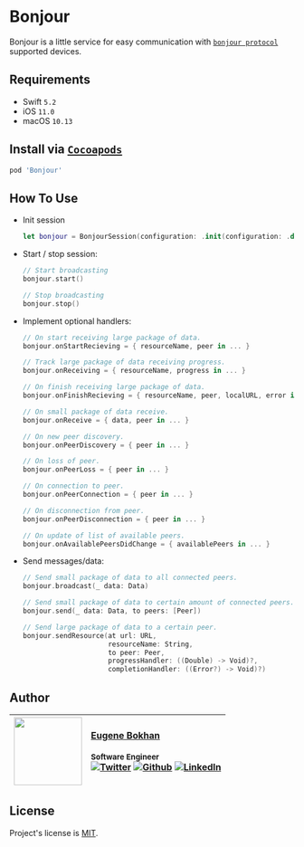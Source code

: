 # Bonjour

Bonjour is a little service for easy communication with [`bonjour protocol`](https://developer.apple.com/bonjour/) supported devices.

## Requirements

* Swift `5.2`
* iOS `11.0`
* macOS `10.13`

## Install via [`Cocoapods`](https://cocoapods.org)

```ruby
pod 'Bonjour'
```

## How To Use

* Init session

  ```swift
  let bonjour = BonjourSession(configuration: .init(configuration: .default))
  ```

* Start / stop session:
  ```swift
  // Start broadcasting
  bonjour.start()

  // Stop broadcasting
  bonjour.stop()
  ```
* Implement optional handlers:

  ```swift
  // On start receiving large package of data.
  bonjour.onStartRecieving = { resourceName, peer in ... }

  // Track large package of data receiving progress.
  bonjour.onReceiving = { resourceName, progress in ... }

  // On finish receiving large package of data.
  bonjour.onFinishRecieving = { resourceName, peer, localURL, error in ... }

  // On small package of data receive.
  bonjour.onReceive = { data, peer in ... }

  // On new peer discovery.
  bonjour.onPeerDiscovery = { peer in ... }

  // On loss of peer.
  bonjour.onPeerLoss = { peer in ... }

  // On connection to peer.
  bonjour.onPeerConnection = { peer in ... }

  // On disconnection from peer.
  bonjour.onPeerDisconnection = { peer in ... }

  // On update of list of available peers.
  bonjour.onAvailablePeersDidChange = { availablePeers in ... }
  ```

* Send messages/data:
  ```Swift
  // Send small package of data to all connected peers.
  bonjour.broadcast(_ data: Data)

  // Send small package of data to certain amount of connected peers.
  bonjour.send(_ data: Data, to peers: [Peer])

  // Send large package of data to a certain peer.
  bonjour.sendResource(at url: URL,
                       resourceName: String,
                       to peer: Peer,
                       progressHandler: ((Double) -> Void)?,
                       completionHandler: ((Error?) -> Void)?)
  ```

## Author

| [<img src="https://avatars1.githubusercontent.com/u/8983647?s=460&amp;v=4" width="120px;"/>](https://github.com/eugenebokhan)   | [Eugene Bokhan](https://github.com/eugenebokhan)<br/><br/><sub>Software Engineer</sub><br/> [![Twitter][1.1]][1] [![Github][2.1]][2] [![LinkedIn][3.1]][3]|
| - | :- |

[1.1]: http://i.imgur.com/wWzX9uB.png (twitter icon without padding)
[2.1]: http://i.imgur.com/9I6NRUm.png (github icon without padding)
[3.1]: https://www.kingsfund.org.uk/themes/custom/kingsfund/dist/img/svg/sprite-icon-linkedin.svg (linkedin icon)

[1]: https://twitter.com/eugenebokhan
[2]: https://github.com/eugenebokhan
[3]: https://www.linkedin.com/in/eugenebokhan/

## License

Project's license is [MIT](LICENSE).
